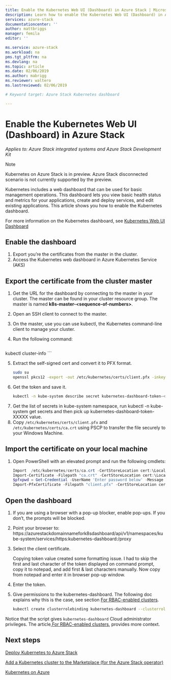 ```yaml
---
title: Enable the Kubernetes Web UI (Dashboard) in Azure Stack | Microsoft Docs
description: Learn how to enable the Kubernetes Web UI (Dashboard) in Azure Stack
services: azure-stack
documentationcenter: ''
author: mattbriggs
manager: femila
editor: ''

ms.service: azure-stack
ms.workload: na
pms.tgt_pltfrm: na
ms.devlang: na
ms.topic: article
ms.date: 02/06/2019
ms.author: mabrigg
ms.reviewer: waltero
ms.lastreviewed: 02/06/2019

# Keyword target: Azure Stack Kubernetes dashboard

---
```


# Enable the Kubernetes Web UI (Dashboard) in Azure Stack

*Applies to: Azure Stack integrated systems and Azure Stack Development Kit*

> [!Note]  
> Kubernetes on Azure Stack is in preview. Azure Stack disconnected scenario is not currently supported by the preview.

Kubernetes includes a web dashboard that can be used for basic management operations. This dashboard lets you view basic health status and metrics for your applications, create and deploy services, and edit existing applications. This article shows you how to enable the Kubernetes dashboard. 

For more information on the Kubernetes dashboard, see [Kubernetes Web UI Dashboard](https://kubernetes.io/docs/tasks/access-application-cluster/web-ui-dashboard/)

## Enable the dashboard 

1.  Export you’re the certificates from the master in the cluster.
2.  Access the Kubernetes web dashboard in Azure Kubernetes Service (AKS)

## Export the certificate from the cluster master

1.  Get the URL for the dashboard by connecting to the master in your cluster. The master can be found in your cluster resource group. The master is named **k8s-master-\<sequence-of-numbers>**. 
2.  Open an SSH client to connect to the master. 
3.  On the master, use you can use kubectl, the Kubernetes command-line client to manage your cluster. 
4.  Run the following command:

    ```Bash  
kubectl cluster-info
    ```

5.  Extract the self-signed cert and convert it to PFX format.
    ```Bash  
    sudo su
    openssl pkcs12 -export -out /etc/kubernetes/certs/client.pfx -inkey /etc/kubernetes/certs/client.key  -in /etc/kubernetes/certs/client.crt -certfile /etc/kubernetes/certs/ca.crt
    ```
6.  Get the token and save it.
    ```Bash  
    kubectl -n kube-system describe secret kubernetes-dashboard-token-<####>| awk '$1=="token:"{print $2}'
    ```
7.   Get the list of secrets in kube-system namespace, run kubectl -n kube-system get secrets and then pick up kubernetes-dashboard-token-XXXXX value.
8.  Copy `/etc/kubernetes/certs/client.pfx` and  `/etc/kubernetes/certs/ca.crt` using PSCP to transfer the file securely to your Windows Machine.

## Import the certificate on your local machine

1. Open PowerShell with an elevated prompt and run the following cmdlets:

    ```PowerShell  
    Import  /etc/kubernetes/certs/ca.crt -CertStoreLocation cert:\LocalMachine\Root
    Import-Certificate -Filepath "ca.crt" -CertStoreLocation cert:\LocalMachine\Root
    $pfxpwd = Get-Credential -UserName 'Enter password below' -Message 'Enter password below'
    Import-PfxCertificate -Filepath "client.pfx" -CertStoreLocation cert:\CurrentUser\My -Password $pfxpwd.Password
    ```

## Open the dashboard

1.  If you are using a browser with a pop-up blocker, enable pop-ups. If you don’t, the prompts will be blocked.

2.  Point your browser to:  
https://azurestackdomainnamefork8sdashboard/api/v1/namespaces/kube-system/services/https:kubernetes-dashboard:/proxy

3.  Select the client certificate.

    Copying token value created some formatting issue. I had to skip the first and last character of the token displayed on command prompt, copy it to notepad, and add first & last characters manually. Now copy from notepad and enter it in browser pop-up window.

4.  Enter the token.
5.  Give permissions to the kubernetes-dashboard. The following doc explains why this is the case, see section [For RBAC-enabled clusters](https://docs.microsoft.com/azure/aks/kubernetes-dashboard).

    ```Bash  
    kubectl create clusterrolebinding kubernetes-dashboard --clusterrole=cluster-admin --serviceaccount=kube-system:kubernetes-dashboard
    ```

Notice that the script gives `kubernetes-dashboard` Cloud administrator privileges. The article,[For RBAC-enabled clusters](https://docs.microsoft.com/azure/aks/kubernetes-dashboard), provides more context.

## Next steps

[Deploy Kubernetes to Azure Stack](azure-stack-solution-template-kubernetes-deploy.md)

[Add a Kubernetes cluster to the Marketplace (for the Azure Stack operator)](../azure-stack-solution-template-kubernetes-cluster-add.md)

[Kubernetes on Azure](https://docs.microsoft.com/azure/container-service/kubernetes/container-service-kubernetes-walkthrough)

